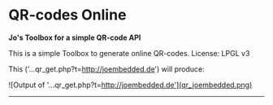 # QR-codes Online #
**Jo's Toolbox for a simple QR-code API**

This is a simple Toolbox to generate online QR-codes.
License: LPGL v3

This ('...qr_get.php?t=http://joembedded.de') will produce:

![Output of '...qr_get.php?t=http://joembedded.de'](qr_joembedded.png)

***


